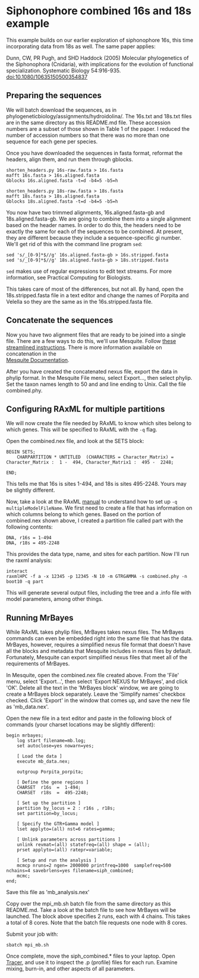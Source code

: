 # Siphonophore combined 16s and 18s example

This example builds on our earlier exploration of siphonophore 16s, this time 
incorporating data from 18s as well. The same paper applies:

Dunn, CW, PR Pugh, and SHD Haddock (2005) Molecular phylogenetics of the 
Siphonophora (Cnidaria), with implications for the evolution of functional 
specialization. Systematic Biology 54:916-935.
[doi:10.1080/10635150500354837](http://dx.doi.org/10.1080/10635150500354837)


## Preparing the sequences

We will batch download the sequences, as in 
phylogeneticbiology/assignments/hydroidolina/. The 16s.txt and 18s.txt files 
are in the same directory as this README.md file. These accession numbers are a 
subset of those shown in Table 1 of the paper. I reduced the number of accession 
numbers so that there was no more than one sequence for each gene per species.

Once you have downloaded the sequences in fasta format, reformat the headers, 
align them, and run them through gblocks.

	shorten_headers.py 16s-raw.fasta > 16s.fasta
	mafft 16s.fasta > 16s.aligned.fasta
	Gblocks 16s.aligned.fasta -t=d -b4=5 -b5=h
	
	shorten_headers.py 18s-raw.fasta > 18s.fasta
	mafft 18s.fasta > 18s.aligned.fasta
	Gblocks 18s.aligned.fasta -t=d -b4=5 -b5=h
	
You now have two trimmed alignments, 16s.aligned.fasta-gb and 
18s.aligned.fasta-gb. We are going to combine them into a single alignment 
based on the header names. In order to do this, the headers need to be 
exactly the same for each of the sequences to be combined. At present, they are 
different because they include a sequence-specific gi number. We'll get rid of 
this with the command line program `sed`:

	sed 's/_[0-9]*$//g' 16s.aligned.fasta-gb > 16s.stripped.fasta
	sed 's/_[0-9]*$//g' 18s.aligned.fasta-gb > 18s.stripped.fasta
	
`sed` makes use of regular expressions to edit text streams. For more 
information, see Practical Computing for Biologists.

This takes care of most of the differences, but not all. By hand, open the 
18s.stripped.fasta file in a text editor and change the names of Porpita and 
Velella so they are the same as in the 16s.stripped.fasta file.


## Concatenate the sequences

Now you have two alignment files that are ready to be joined into a single file. 
There are a few ways to do this, we'll use Mesquite. Follow 
[these streamlined instructions](http://ib.berkeley.edu/courses/ib200a/ib200a_sp2008/ConcatenatingDataSets.pdf).
There is more information available on concatenation in the  
[Mesquite Documentation](http://mesquiteproject.org/mesquite_folder/docs/mesquite/molecular/molecular.html#concatMatrices).

After you have created the concatenated nexus file, export the data in phylip 
format. In the Mesquite File menu, select Export..., then select phylip. Set the 
taxon names length to 50 and and line ending to Unix. Call the file 
combined.phy.


## Configuring RAxML for multiple partitions

We will now create the file needed by RAxML to know which sites belong to which 
genes. This will be specified to RAxML with the `-q` flag.

Open the combined.nex file, and look at the SETS block:

	BEGIN SETS;
		CHARPARTITION * UNTITLED  (CHARACTERS = Character_Matrix) =  Character_Matrix :  1 -  494, Character_Matrix1 :  495 -  2248;
	
	END;
	
This tells me that 16s is sites 1-494, and 18s is sites 495-2248. Yours may be 
slightly different.

Now, take a look at the RAxML [manual](http://sco.h-its.org/exelixis/oldPage/RAxML-Manual.7.0.4.pdf) 
to understand how to set up `-q multipleModelFileName`. We first need to create 
a file that has information on which columns belong to which genes. Based on 
the portion of combined.nex shown above, I created a partition file called part 
with the following contents:

	DNA, r16s = 1-494
	DNA, r18s = 495-2248
	
This provides the data type, name, and sites for each partition. Now I'll run 
the raxml analysis:

	interact
	raxmlHPC -f a -x 12345 -p 12345 -N 10 -m GTRGAMMA -s combined.phy -n boot10 -q part
	
This will generate several output files, including the tree and a .info file 
with model parameters, among other things.


## Running MrBayes

While RAxML takes phylip files, MrBayes takes nexus files. The MrBayes commands 
can even be embedded right into the same file that has the data. MrBayes, 
however, requires a simplified nexus file format that doesn't have all the 
blocks and metadata that Mesquite includes in nexus files by default. 
Fortunately, Mesquite can export simplified nexus files that meet all of the 
requirements of MrBayes.

In Mesquite, open the combined.nex file created above. From the 'File' menu, 
select 'Export...', then select 'Export NEXUS for MrBayes', and click 'OK'. 
Delete all the text in the 'MrBayes block' window, we are going to create a 
MrBayes block separately. Leave the 'Simplify names' checkbox checked. 
Click 'Export' in the window that comes up, and save the new file as 
'mb_data.nex'. 

Open the new file in a text editor and paste in the following block of commands 
(your charset locations may be slightly different):


	begin mrbayes;
		log start filename=mb.log;
		set autoclose=yes nowarn=yes;
	
		[ Load the data ]
		execute mb_data.nex;
		
		outgroup Porpita_porpita;
	
		[ Define the gene regions ]
		CHARSET  r16s  =  1-494;
		CHARSET  r18s  =  495-2248;
		
		[ Set up the partition ]
		partition by_locus = 2 : r16s , r18s; 
		set partition=by_locus;
		
		[ Specify the GTR+Gamma model ]
		lset applyto=(all) nst=6 rates=gamma;
		
		[ Unlink parameters across partitions ]
		unlink revmat=(all) statefreq=(all) shape = (all);
		prset applyto=(all) ratepr=variable;
		
		[ Setup and run the analysis ]
		mcmcp nruns=2 ngen= 2000000 printfreq=1000  samplefreq=500 nchains=4 savebrlens=yes filename=siph_combined;	
		mcmc;
	end;

Save this file as 'mb_analysis.nex'

Copy over the mpi_mb.sh batch file from the same directory as 
this README.md. Take a look at the batch file to see how MrBayes will be 
launched. The block above specifies 2 runs, each with 4 chains. This takes a 
total of 8 cores. Note that the batch file requests one node with 8 cores. 

Submit your job with:

	sbatch mpi_mb.sh
	
Once complete, move the siph_combined.* files to your laptop. Open 
[Tracer](http://tree.bio.ed.ac.uk/software/tracer/), and use it to inspect the 
.p (profile) files for each run. Examine mixing, burn-in, and other aspects of 
all parameters.



